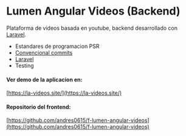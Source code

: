 # Lumen Angular Videos (Backend)

Plataforma de videos basada en youtube, backend desarrollado con [Laravel](https://laravel.com/docs/5.5).

- Estandares de programacion PSR
- [Convencional commits](https://www.conventionalcommits.org/en/v1.0.0/)
- [Laravel](https://laravel.com/docs/5.5)
- Testing

#### Ver demo de la aplicacion en: 

[https://la-videos.site/](https://la-videos.site/)

#### Repositorio del frontend:
[https://github.com/andres0615/f-lumen-angular-videos](https://github.com/andres0615/f-lumen-angular-videos)
